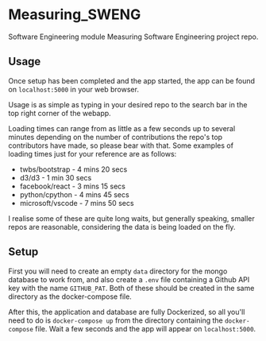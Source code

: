 # Measuring_SWENG
Software Engineering module Measuring Software Engineering project repo.

## Usage
Once setup has been completed and the app started, the app can be found on `localhost:5000` in your web browser.

Usage is as simple as typing in your desired repo to the search bar in the top right corner of the webapp.

Loading times can range from as little as a few seconds up to several minutes depending on the number of contributions the repo's top contributors have made, so please bear with that. Some examples of loading times just for your reference are as follows:

- twbs/bootstrap - 4 mins 20 secs
- d3/d3 - 1 min 30 secs
- facebook/react - 3 mins 15 secs
- python/cpython - 4 mins 45 secs
- microsoft/vscode - 7 mins 50 secs

I realise some of these are quite long waits, but generally speaking, smaller repos are reasonable, considering the data is being loaded on the fly.

## Setup
First you will need to create an empty `data` directory for the mongo database to work from, and also create a `.env` file containing a Github API key with the name `GITHUB_PAT`. Both of these should be created in the same directory as the docker-compose file.

After this, the application and database are fully Dockerized, so all you'll need to do is `docker-compose up` from the directory containing the `docker-compose` file. Wait a few seconds and the app will appear on `localhost:5000`.